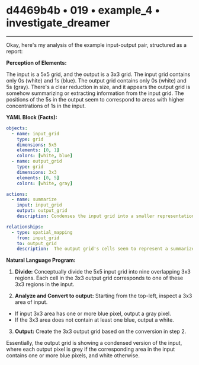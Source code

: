 # d4469b4b • 019 • example_4 • investigate_dreamer

---
Okay, here's my analysis of the example input-output pair, structured as a report:

**Perception of Elements:**

The input is a 5x5 grid, and the output is a 3x3 grid. The input grid contains only 0s (white) and 1s (blue). The output grid contains only 0s (white) and 5s (gray). There's a clear reduction in size, and it appears the output grid is somehow summarizing or extracting information from the input grid. The positions of the 5s in the output seem to correspond to areas with higher concentrations of 1s in the input.

**YAML Block (Facts):**



```yaml
objects:
  - name: input_grid
    type: grid
    dimensions: 5x5
    elements: [0, 1]
    colors: [white, blue]
  - name: output_grid
    type: grid
    dimensions: 3x3
    elements: [0, 5]
    colors: [white, gray]

actions:
  - name: summarize
    input: input_grid
    output: output_grid
    description: Condenses the input grid into a smaller representation.

relationships:
  - type: spatial_mapping
    from: input_grid
    to: output_grid
    description:  The output grid's cells seem to represent a summarized view of corresponding 3x3 regions within the input grid, based on the number of 1s.
```



**Natural Language Program:**

1. **Divide:** Conceptually divide the 5x5 input grid into nine overlapping 3x3 regions.  Each cell in the 3x3 output grid corresponds to one of these 3x3 regions in the input.

2. **Analyze and Convert to output:** Starting from the top-left, inspect a 3x3 area of input.
  - If input 3x3 area has one or more blue pixel, output a gray pixel.
  - If the 3x3 area does not contain at least one blue, output a white.

3.  **Output:** Create the 3x3 output grid based on the conversion in step 2.

Essentially, the output grid is showing a condensed version of the input, where each output pixel is grey if the corresponding area in the input contains one or more blue pixels, and white otherwise.

